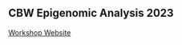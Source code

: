 ## CBW Epigenomic Analysis 2023

[Workshop Website](http://bioinformaticsdotca.github.io/{{WORKSHOP_CODE}})

